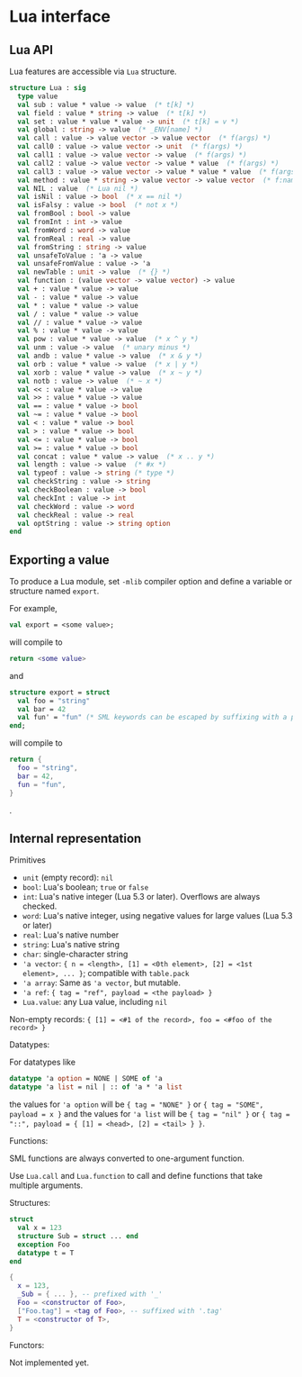 # Lua interface

## Lua API

Lua features are accessible via `Lua` structure.

```sml
structure Lua : sig
  type value
  val sub : value * value -> value  (* t[k] *)
  val field : value * string -> value  (* t[k] *)
  val set : value * value * value -> unit  (* t[k] = v *)
  val global : string -> value  (* _ENV[name] *)
  val call : value -> value vector -> value vector  (* f(args) *)
  val call0 : value -> value vector -> unit  (* f(args) *)
  val call1 : value -> value vector -> value  (* f(args) *)
  val call2 : value -> value vector -> value * value  (* f(args) *)
  val call3 : value -> value vector -> value * value * value  (* f(args) *)
  val method : value * string -> value vector -> value vector  (* f:name(args) *)
  val NIL : value  (* Lua nil *)
  val isNil : value -> bool  (* x == nil *)
  val isFalsy : value -> bool  (* not x *)
  val fromBool : bool -> value
  val fromInt : int -> value
  val fromWord : word -> value
  val fromReal : real -> value
  val fromString : string -> value
  val unsafeToValue : 'a -> value
  val unsafeFromValue : value -> 'a
  val newTable : unit -> value  (* {} *)
  val function : (value vector -> value vector) -> value
  val + : value * value -> value
  val - : value * value -> value
  val * : value * value -> value
  val / : value * value -> value
  val // : value * value -> value
  val % : value * value -> value
  val pow : value * value -> value  (* x ^ y *)
  val unm : value -> value  (* unary minus *)
  val andb : value * value -> value  (* x & y *)
  val orb : value * value -> value  (* x | y *)
  val xorb : value * value -> value  (* x ~ y *)
  val notb : value -> value  (* ~ x *)
  val << : value * value -> value
  val >> : value * value -> value
  val == : value * value -> bool
  val ~= : value * value -> bool
  val < : value * value -> bool
  val > : value * value -> bool
  val <= : value * value -> bool
  val >= : value * value -> bool
  val concat : value * value -> value  (* x .. y *)
  val length : value -> value  (* #x *)
  val typeof : value -> string (* type *)
  val checkString : value -> string
  val checkBoolean : value -> bool
  val checkInt : value -> int
  val checkWord : value -> word
  val checkReal : value -> real
  val optString : value -> string option
end
```

## Exporting a value

To produce a Lua module, set `-mlib` compiler option and define a variable or structure named `export`.

For example,

```sml
val export = <some value>;
```

will compile to

```lua
return <some value>
```

and

```sml
structure export = struct
  val foo = "string"
  val bar = 42
  val fun' = "fun" (* SML keywords can be escaped by suffixing with a prime *)
end;
```

will compile to

```lua
return {
  foo = "string",
  bar = 42,
  fun = "fun",
}
```
.

## Internal representation

Primitives

* `unit` (empty record): `nil`
* `bool`: Lua's boolean; `true` or `false`
* `int`: Lua's native integer (Lua 5.3 or later). Overflows are always checked.
* `word`: Lua's native integer, using negative values for large values (Lua 5.3 or later)
* `real`: Lua's native number
* `string`: Lua's native string
* `char`: single-character string
* `'a vector`: `{ n = <length>, [1] = <0th element>, [2] = <1st element>, ... }`; compatible with `table.pack`
* `'a array`: Same as `'a vector`, but mutable.
* `'a ref`: `{ tag = "ref", payload = <the payload> }`
* `Lua.value`: any Lua value, including `nil`

Non-empty records: `{ [1] = <#1 of the record>, foo = <#foo of the record> }`

Datatypes:

For datatypes like

```sml
datatype 'a option = NONE | SOME of 'a
datatype 'a list = nil | :: of 'a * 'a list
```

the values for `'a option` will be `{ tag = "NONE" }` or `{ tag = "SOME", payload = x }`
and the values for `'a list` will be `{ tag = "nil" }` or `{ tag = "::", payload = { [1] = <head>, [2] = <tail> } }`.

Functions:

SML functions are always converted to one-argument function.

Use `Lua.call` and `Lua.function` to call and define functions that take multiple arguments.

Structures:

```sml
struct
  val x = 123
  structure Sub = struct ... end
  exception Foo
  datatype t = T
end
```

```lua
{
  x = 123,
  _Sub = { ... }, -- prefixed with '_'
  Foo = <constructor of Foo>,
  ["Foo.tag"] = <tag of Foo>, -- suffixed with '.tag'
  T = <constructor of T>,
}
```

Functors:

Not implemented yet.
